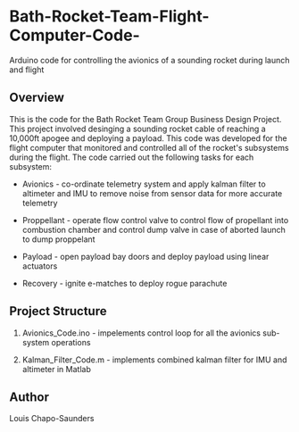 # Bath-Rocket-Team-Flight-Computer-Code-
Arduino code for controlling the avionics of a sounding rocket during launch and flight 

## Overview

This is the code for the Bath Rocket Team Group Business Design Project. This project involved desinging a sounding rocket cable of reaching a 10,000ft apogee and deploying a payload. This code was developed for the flight computer that monitored and controlled all of the rocket's subsystems during the flight. The code carried out the following tasks for each subsystem:

* Avionics - co-ordinate telemetry system and apply kalman filter to altimeter and IMU to remove noise from sensor data for more accurate telemetry  

* Proppellant - operate flow control valve to control flow of propellant into combustion chamber and control dump valve in case of aborted launch to dump proppelant

* Payload - open payload bay doors and deploy payload using linear actuators 

* Recovery - ignite e-matches to deploy rogue parachute 

## Project Structure 

1. Avionics_Code.ino - impelements control loop for all the avionics sub-system operations

2. Kalman_Filter_Code.m - implements combined kalman filter for IMU and altimeter in Matlab 

## Author 

Louis Chapo-Saunders
